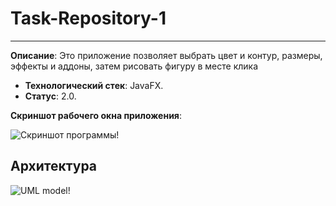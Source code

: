 # Task-Repository-1
----------------
**Описание**:  Это приложение позволяет выбрать цвет и контур, размеры, эффекты и аддоны, затем рисовать фигуру в месте клика
 - **Технологический стек**: JavaFX.
 - **Статус**:  2.0.

**Скриншот рабочего окна приложения**:

![Скриншот программы](![image](https://github.com/user-attachments/assets/0910493e-5da7-4474-ba76-e1afc78e7971))!

## Архитектура
![UML model](![image](https://github.com/user-attachments/assets/a33b2b1e-9209-4e38-85a7-f11b7d1e1617))!
